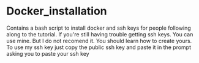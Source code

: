 # Docker_installation
Contains a bash script to install docker and ssh keys for people following along to the tutorial. If you're still having trouble getting ssh keys. You can use mine. But I do not recomend it. You should learn how to create yours. To use my ssh key just copy the public ssh key and paste it in the prompt asking you to paste your ssh key
